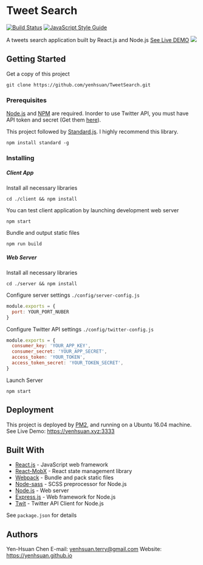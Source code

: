# Tweet Search
[![Build Status](https://travis-ci.org/yenhsuan/TweetSearch.svg?branch=master)](https://travis-ci.org/yenhsuan/TweetSearch) [![JavaScript Style Guide](https://img.shields.io/badge/code_style-standard-brightgreen.svg)](https://standardjs.com)

A tweets search application built by React.js and Node.js
[See Live DEMO](http://yenhsuan.xyz "Live DEMO")
![](https://i.imgur.com/UbDmGkP.png)
## Getting Started

Get a copy of this project
```
git clone https://github.com/yenhsuan/TweetSearch.git
```

### Prerequisites

[Node.js](https://nodejs.org/en/download/ "Node.js") and [NPM](https://www.npmjs.com/get-npm "NPM") are required.
Inorder to use Twitter API, you must have API token and secret (Get them [here](https://developer.twitter.com/en/apply-for-access "here")).

This project followed by [Standard.js](https://standardjs.com "Standard.js"). I highly recommend this library.
```
npm install standard -g
```

### Installing

##### Client App
Install all necessary libraries
```
cd ./client && npm install
```

You can test client application by launching development web server
```
npm start
```

Bundle and output static files
```
npm run build
```

##### Web Server
Install all necessary libraries
```
cd ./server && npm install
```

Configure server settings
`./config/server-config.js`
```javascript
module.exports = {
  port: YOUR_PORT_NUBER
}
```
Configure Twitter API settings
`./config/twitter-config.js`
```javascript
module.exports = {
  consumer_key: 'YOUR_APP_KEY',
  consumer_secret: 'YOUR_APP_SECRET',
  access_token: 'YOUR_TOKEN',
  access_token_secret: 'YOUR_TOKEN_SECRET',
}
```

Launch Server
```
npm start
```

## Deployment

This project is deployed by [PM2](https://www.npmjs.com/package/pm2 "PM2"), and running on a Ubuntu 16.04 machine.
See Live Demo: https://yenhsuan.xyz:3333

## Built With
* [React.js](https://www.npmjs.com/package/react "React.js") - JavaScript web framework
* [React-MobX](https://www.npmjs.com/package/mobx-react "React-MobX") - React state management library
* [Webpack](https://www.npmjs.com/package/webpack "Webpack") - Bundle and pack static files
* [Node-sass](https://www.npmjs.com/package/node-sass "Node-sass") - SCSS preprocessor for Node.js
* [Node.js](https://nodejs.org/en/ "Node.js") - Web server
* [Express.js](https://www.npmjs.com/package/express "Express.js") - Web framework for Node.js
* [Twit](https://www.npmjs.com/package/twit "Twit") - Twitter API Client for Node.js

See `package.json` for details


## Authors
Yen-Hsuan Chen
E-mail: yenhsuan.terry@gmail.com
Website: https://yenhsuan.github.io

